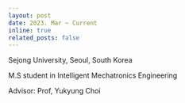 ```yaml
---
layout: post
date: 2023. Mar ~ Current
inline: true
related_posts: false
---
```

Sejong University, Seoul, South Korea

M.S student in Intelligent Mechatronics Engineering

Advisor: Prof, Yukyung Choi
